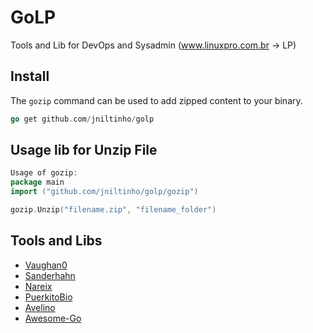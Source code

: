 # GoLP

Tools and Lib for DevOps and Sysadmin (www.linuxpro.com.br -> LP)

## Install

The `gozip` command can be used to add zipped content to your binary.

```go
go get github.com/jniltinho/golp
```

## Usage lib for Unzip File

```go
Usage of gozip:
package main
import ("github.com/jniltinho/golp/gozip")

gozip.Unzip("filename.zip", "filename_folder")
```

## Tools and Libs

- [Vaughan0](https://github.com/vaughan0/go-ini)
- [Sanderhahn](https://github.com/sanderhahn/gozip)
- [Nareix](https://github.com/nareix/curl)
- [PuerkitoBio](https://github.com/PuerkitoBio/goquery)
- [Avelino](https://github.com/avelino/awesome-go)
- [Awesome-Go](http://awesome-go.com/)






